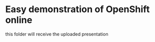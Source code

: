 Easy demonstration of OpenShift online
======================================
this folder will receive the uploaded presentation 
